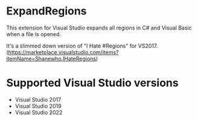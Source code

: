 # ExpandRegions
This extension for Visual Studio expands all regions in C# and Visual Basic when a file is opened. 

It's a slimmed down version of "I Hate #Regions" for VS2017. (https://marketplace.visualstudio.com/items?itemName=Shanewho.IHateRegions)

# Supported Visual Studio versions

* Visual Studio 2017
* Visual Studio 2019
* Visual Studio 2022
